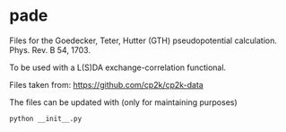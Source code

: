 # pade

Files for the Goedecker, Teter, Hutter (GTH) pseudopotential calculation. Phys. Rev. B 54, 1703.

To be used with a L(S)DA exchange-correlation functional.

Files taken from: https://github.com/cp2k/cp2k-data

The files can be updated with (only for maintaining purposes)

```bash
python __init__.py
```
